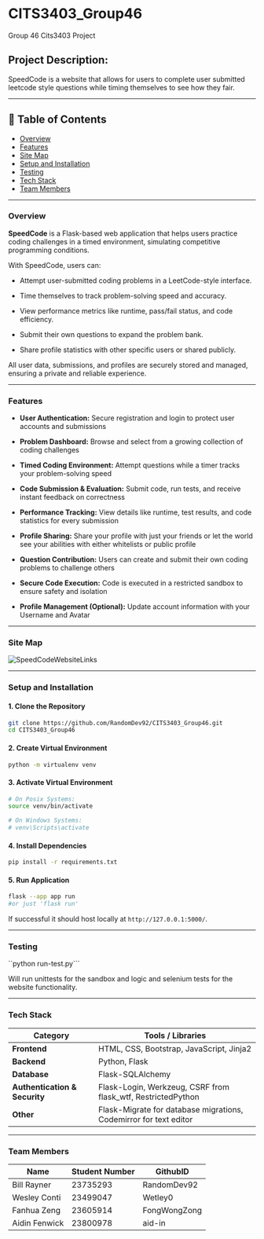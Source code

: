 # CITS3403_Group46
Group 46 Cits3403 Project

## Project Description:

SpeedCode is a website that allows for users to complete user submitted leetcode style questions while timing themselves to see how they fair.

---

## 📑 Table of Contents

- [Overview](#overview)
- [Features](#features)
- [Site Map](#site-map)
- [Setup and Installation](#setup-and-installation)
- [Testing](#Testing)
- [Tech Stack](#tech-stack)
- [Team Members](#team-members)
---

### Overview

**SpeedCode** is a Flask-based web application that helps users practice coding challenges in a timed environment, simulating competitive programming conditions.

With SpeedCode, users can:

- Attempt user-submitted coding problems in a LeetCode-style interface.
    
- Time themselves to track problem-solving speed and accuracy.
    
- View performance metrics like runtime, pass/fail status, and code efficiency.
    
- Submit their own questions to expand the problem bank.

- Share profile statistics with other specific users or shared publicly.

All user data, submissions, and profiles are securely stored and managed, ensuring a private and reliable experience.

---

### Features

- **User Authentication:** Secure registration and login to protect user accounts and submissions
    
- **Problem Dashboard:** Browse and select from a growing collection of coding challenges
    
- **Timed Coding Environment:** Attempt questions while a timer tracks your problem-solving speed
    
- **Code Submission & Evaluation:** Submit code, run tests, and receive instant feedback on correctness
    
- **Performance Tracking:** View details like runtime, test results, and code statistics for every submission

- **Profile Sharing:** Share your profile with just your friends or let the world see your abilities with either whitelists or public profile
    
- **Question Contribution:** Users can create and submit their own coding problems to challenge others
    
- **Secure Code Execution:** Code is executed in a restricted sandbox to ensure safety and isolation
    
- **Profile Management (Optional):** Update account information with your Username and Avatar

---

### Site Map

![SpeedCodeWebsiteLinks](https://github.com/RandomDev92/CITS3403_Group46/blob/main/SpeedCodeWebsiteLinks.png)


---

### Setup and Installation

#### 1. Clone the Repository
```bash
git clone https://github.com/RandomDev92/CITS3403_Group46.git
cd CITS3403_Group46
```

#### 2. Create Virtual Environment

```bash
python -m virtualenv venv
```

#### 3. Activate Virtual Environment

```bash
# On Posix Systems:
source venv/bin/activate

# On Windows Systems:
# venv\Scripts\activate
```

#### 4. Install Dependencies

```bash
pip install -r requirements.txt
```


#### 5.  Run Application


```bash
flask --app app run
#or just 'flask run'
```

If successful it should host locally at `http://127.0.0.1:5000/`.

---

### Testing

``python run-test.py```

Will run unittests for the sandbox and logic and selenium tests for the website functionality.

---

### Tech Stack
| Category                      | Tools / Libraries                                                 |
| ----------------------------- | ----------------------------------------------------------------- |
| **Frontend**                  | HTML, CSS, Bootstrap, JavaScript, Jinja2                          |
| **Backend**                   | Python, Flask                                                     |
| **Database**                  | Flask-SQLAlchemy                                                  |
| **Authentication & Security** | Flask-Login, Werkzeug, CSRF from flask_wtf, RestrictedPython      |
| **Other**                     | Flask-Migrate for database migrations, Codemirror for text editor |

---

### Team Members

| Name          | Student Number | GithubID     |
| ------------- | -------------- | ------------ |
| Bill Rayner   | 23735293       | RandomDev92  |
| Wesley Conti  | 23499047       | Wetley0      |
| Fanhua Zeng   | 23605914       | FongWongZong |
| Aidin Fenwick | 23800978       | aid-in       |
